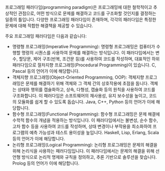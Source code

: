 프로그래밍 패러다임(programming paradigm)은 프로그래밍에 대한 철학적이고 추상적인 관점으로, 어떤 방식으로 문제를 해결하고 코드를 구조화할 것인지를 결정하는 일종의 틀입니다. 다양한 프로그래밍 패러다임이 존재하며, 각각의 패러다임은 특정한 문제에 대해 적합한 해결책을 제공할 수 있습니다.

주요 프로그래밍 패러다임은 다음과 같습니다:
<ul>
<li>명령형 프로그래밍(Imperative Programming): 명령형 프로그래밍은 컴퓨터가 수행할 명령의 시퀀스를 사용하여 문제를 해결하는 방식입니다. 이 패러다임에서는 변수, 할당문, 제어 구조(반복, 조건문 등)를 사용하여 코드를 작성하며, 대표적인 하위 패러다임으로 절차지향 프로그래밍(Procedural Programming)이 있습니다. C, Pascal 등의 언어가 이에 해당합니다.

<li>객체지향 프로그래밍(Object-Oriented Programming, OOP): 객체지향 프로그래밍은 문제를 해결하기 위해 객체와 그 객체 간의 상호작용에 초점을 둡니다. 객체는 상태와 행위를 캡슐화하고, 상속, 다형성, 캡슐화 등의 원칙을 사용하여 코드를 구조화합니다. 이 패러다임은 소프트웨어의 재사용성, 유지 보수성을 높이고, 코드의 모듈화를 쉽게 할 수 있도록 돕습니다. Java, C++, Python 등의 언어가 이에 해당합니다.

<li>함수형 프로그래밍(Functional Programming): 함수형 프로그래밍은 문제 해결에 수학적 함수의 개념을 적용하는 방식입니다. 이 패러다임에서는 불변성, 순수 함수, 고차 함수 등을 사용하여 코드를 작성하며, 상태 변경이나 부작용을 최소화하여 프로그램의 예측 가능성과 테스트 용이성을 높입니다. Haskell, Lisp, Erlang, Scala 등의 언어가 이에 해당합니다.

<li>논리형 프로그래밍(Logical Programming): 논리형 프로그래밍은 문제의 해결을 위해 논리식을 사용하는 패러다임입니다. 이 패러다임에서는 문제의 해결을 위해 선언형 방식으로 논리적 명제와 규칙을 정의하고, 추론 기반으로 솔루션을 찾습니다. Prolog 등의 언어가 이에 해당합니다.
</ul>

